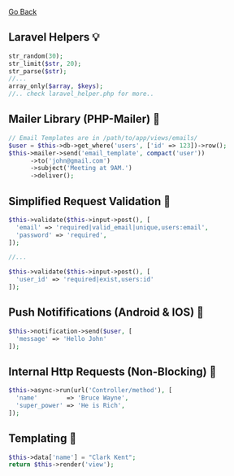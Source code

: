 [Go Back](https://github.com/jagroop/codeigniter-artisan)

## Laravel Helpers :bulb:

```php
str_random(30);
str_limit($str, 20);
str_parse($str);
//...
array_only($array, $keys);
//.. check laravel_helper.php for more..
```

## Mailer Library (PHP-Mailer) :page_facing_up:

```php
// Email Templates are in /path/to/app/views/emails/
$user = $this->db->get_where('users', ['id' => 123])->row();
$this->mailer->send('email_template', compact('user'))
      ->to('john@gmail.com')
      ->subject('Meeting at 9AM.')
      ->deliver();
```

## Simplified Request Validation :robot:

```php
$this->validate($this->input->post(), [
  'email' => 'required|valid_email|unique,users:email',
  'password' => 'required',
]);

//...

$this->validate($this->input->post(), [
  'user_id' => 'required|exist,users:id'
]);
```

## Push Notififications (Android & IOS) :speech_balloon:

```php
$this->notification->send($user, [
  'message' => 'Hello John'
]);
```
## Internal Http Requests (Non-Blocking) :rocket:

```php
$this->async->run(url('Controller/method'), [
  'name'        => 'Bruce Wayne',
  'super_power' => 'He is Rich',
]);
```

## Templating :bookmark:

```php
$this->data['name'] = "Clark Kent";
return $this->render('view');
```
